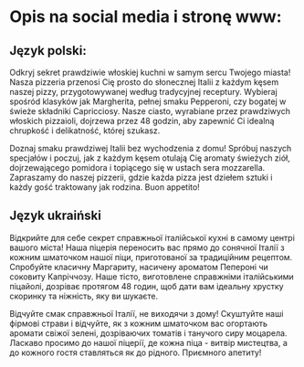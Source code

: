 # Opis na social media i stronę www:
## Język polski:
Odkryj sekret prawdziwie włoskiej kuchni w samym sercu Twojego miasta! Nasza pizzeria przenosi Cię prosto do słonecznej Italii z każdym kęsem naszej pizzy, przygotowywanej według tradycyjnej receptury. Wybieraj spośród klasyków jak Margherita, pełnej smaku Pepperoni, czy bogatej w świeże składniki Capricciosy. Nasze ciasto, wyrabiane przez prawdziwych włoskich pizzaioli, dojrzewa przez 48 godzin, aby zapewnić Ci idealną chrupkość i delikatność, której szukasz.

Doznaj smaku prawdziwej Italii bez wychodzenia z domu! Spróbuj naszych specjałów i poczuj, jak z każdym kęsem otulają Cię aromaty świeżych ziół, dojrzewającego pomidora i topiącego się w ustach sera mozzarella.
Zapraszamy do naszej pizzerii, gdzie każda pizza jest dziełem sztuki i każdy gość traktowany jak rodzina.
Buon appetito!

## Język ukraiński
Відкрийте для себе секрет справжньої італійської кухні в самому центрі вашого міста! Наша піцерія переносить вас прямо до сонячної Італії з кожним шматочком нашої піци, приготованої за традиційним рецептом. Спробуйте класичну Маргариту, насичену ароматом Пепероні чи соковиту Капріччозу. Наше тісто, виготовлене справжніми італійськими піцайолі, дозріває протягом 48 годин, щоб дати вам ідеальну хрустку скоринку та ніжність, яку ви шукаєте.

Відчуйте смак справжньої Італії, не виходячи з дому! Скуштуйте наші фірмові страви і відчуйте, як з кожним шматочком вас огортають аромати свіжої зелені, дозріваючих томатів і танучого сиру моцарела.
Ласкаво просимо до нашої піцерії, де кожна піца - витвір мистецтва, а до кожного гостя ставляться як до рідного.
Приємного апетиту!
